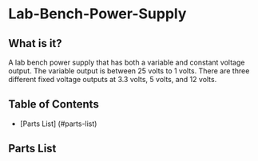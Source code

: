 # Lab-Bench-Power-Supply

## What is it?
A lab bench power supply that has both a variable and constant voltage output. The variable output is between 25 volts to 1 volts. There are three different fixed voltage outputs at 3.3 volts, 5 volts, and 12 volts. 

## Table of Contents

- [Parts List] (#parts-list)

## Parts List

